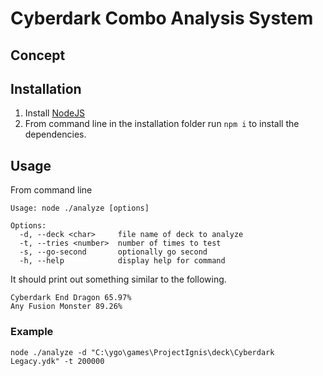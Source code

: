 # Cyberdark Combo Analysis System

## Concept

## Installation

1. Install [NodeJS](https://nodejs.org/en/)
2. From command line in the installation folder run `npm i` to install the dependencies.

## Usage
From command line 
```
Usage: node ./analyze [options]

Options:
  -d, --deck <char>     file name of deck to analyze
  -t, --tries <number>  number of times to test
  -s, --go-second       optionally go second
  -h, --help            display help for command
```

It should print out something similar to the following.
```
Cyberdark End Dragon 65.97%
Any Fusion Monster 89.26%
```

### Example
```
node ./analyze -d "C:\ygo\games\ProjectIgnis\deck\Cyberdark Legacy.ydk" -t 200000  
```